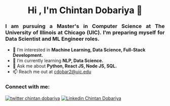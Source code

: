 <h1 align="center">Hi , I'm Chintan Dobariya 👋</h1>
<h3 align="justify">I am pursuing a Master's in Computer Science at The University of Illinois at Chicago (UIC). I'm preparing myself for Data Scientist and ML Engineer roles.</h3>

- 👀 I’m interested in <b> Machine Learning, Data Science, Full-Stack Development. </b>
- 🌱 I’m currently learning <b> NLP, Data Science.</b> 
- 💬 Ask me about <b>Python, React JS, Node JS, SQL.</b>
- 📫 Reach me out at cdobar2@uic.edu 

### Connect with me:

<p align="left">
<a href="https://twitter.com/ChintanDobariy1" target="blank"><img align="center" src="https://img.shields.io/badge/Twitter-1DA1F2?style=for-the-badge&logo=twitter&logoColor=white" alt="twitter chintan dobariya"  /></a>
<a href="https://www.linkedin.com/in/chintandobariya/" target="blank"><img align="center" src="https://img.shields.io/badge/LinkedIn-0077B5?style=for-the-badge&logo=linkedin&logoColor=white" alt="Linkedin Chintan Dobariya" /></a>

</p>

<!---
Chintan45/Chintan45 is a ✨ special ✨ repository because its `README.md` (this file) appears on your GitHub profile.
You can click the Preview link to take a look at your changes.
--->
